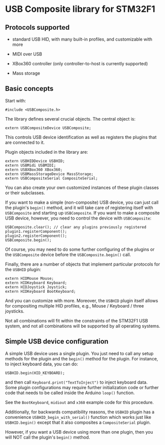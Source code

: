 # USB Composite library for STM32F1

## Protocols supported

- standard USB HID, with many built-in profiles, and customizable with more

- MIDI over USB

- XBox360 controller (only controller-to-host is currently supported)

- Mass storage

## Basic concepts

Start with:
```
#include <USBComposite.h>
```

The library defines several crucial objects. The central object is:

```
extern USBCompositeDevice USBComposite;
```

This controls USB device identification as well as registers the plugins that are connected to it.

Plugin objects included in the library are: 

```
extern USBHIDDevice USBHID;
extern USBMidi USBMIDI;
extern USBXBox360 XBox360;
extern USBMassStorageDevice MassStorage;
extern USBCompositeSerial CompositeSerial;
```

You can also create your own customized instances of these plugin classes or their subclasses.

If you want to make a simple (non-composite) USB device, you can just call the plugin's `begin()`
method, and it will take care of registering itself with `USBComposite` and starting up
`USBComposite`. If you want to make a composite USB device, however,
you need to control the device with `USBComposite`:

```
USBComposite.clear(); // clear any plugins previously registered
plugin1.registerComponent(); 
plugin2.registerComponent();
USBComposite.begin();
```

Of course, you may need to do some further configuring of the plugins or the `USBComposite` device
before the `USBComposite.begin()` call.

Finally, there are a number of objects that implement particular protocols for the `USBHID` plugin:
```
extern HIDMouse Mouse;
extern HIDKeyboard Keyboard;
extern HIDJoystick Joystick;
extern HIDKeyboard BootKeyboard;
```
And you can customize with more. Moreover, the `USBHID` plugin itself allows for compositing
multiple HID profiles, e.g., Mouse / Keyboard / three joysticks. 

Not all combinations will fit within the constraints of the STM32F1 USB system, and not all
combinations will be supported by all operating systems.

## Simple USB device configuration

A simple USB device uses a single plugin. You just need to call any setup methods for the plugin
and the `begin()` method for the plugin. For instance, to inject keyboard data, you can do:

```
USBHID.begin(HID_KEYBOARD);
```

and then call `Keyboard.print("TextToInject")` to inject keyboard data. Some plugin configurations
may require further initialization code or further code that needs to be called inside the Arduino
`loop()` function.

See the `BootKeyboard`, `midiout` and `x360` example code for this procedure.

Additionally, for backwards compatibility reasons, the `USBHID` plugin has a convenience 
`USBHID_begin_with_serial()` function which works just like `USBHID.begin()` except that it also
composites a `CompositeSerial` plugin.

However, if you want a USB device using more than one plugin, then you will NOT call the plugin's
`begin()` method.